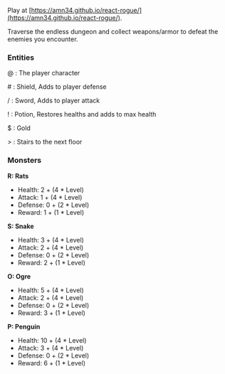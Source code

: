 Play at [https://amn34.github.io/react-rogue/](https://amn34.github.io/react-rogue/).

Traverse the endless dungeon and collect weapons/armor to defeat the enemies you encounter. 

### Entities
@ : The player character

\# : Shield, Adds to player defense

/ : Sword, Adds to player attack

! : Potion, Restores healths and adds to max health

$ : Gold

\> : Stairs to the next floor

### Monsters
**R: Rats**
- Health: 2 + (4 * Level)
- Attack: 1 + (4 * Level)
- Defense: 0 + (2 * Level)
- Reward: 1  + (1 * Level)

**S:  Snake**
- Health: 3 + (4 * Level)
- Attack: 2 + (4 * Level)
- Defense: 0 + (2 * Level)
- Reward: 2  + (1 * Level)

**O: Ogre** 
- Health: 5 + (4 * Level)
- Attack: 2 + (4 * Level)
- Defense: 0 + (2 * Level)
- Reward: 3  + (1 * Level)

**P: Penguin**
- Health: 10 + (4 * Level)
- Attack: 3 + (4 * Level)
- Defense: 0 + (2 * Level)
- Reward: 6  + (1 * Level)